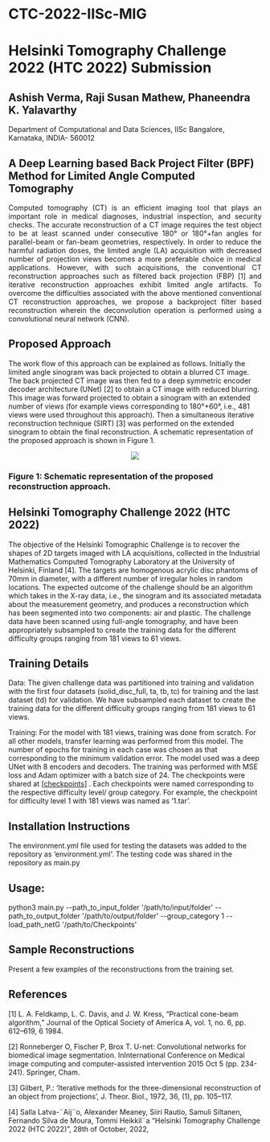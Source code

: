 # CTC-2022-IISc-MIG

# Helsinki Tomography Challenge 2022 (HTC 2022) Submission

## Ashish Verma, Raji Susan Mathew, Phaneendra K. Yalavarthy

Department of Computational and Data Sciences, IISc Bangalore,
 Karnataka, INDIA- 560012


## A Deep Learning based Back Project Filter (BPF) Method for Limited Angle Computed Tomography

<p align="justify" markdown="1">
Computed tomography (CT) is an efficient imaging tool that plays an important role in medical diagnoses, industrial inspection, and security checks. The accurate reconstruction of a CT image requires the test object to be at least scanned under consecutive 180° or 180°+fan angles for parallel-beam or fan-beam geometries, respectively. In order to reduce the harmful radiation doses, the limited angle (LA) acquisition with decreased number of projection views becomes a more preferable choice in medical applications. However, with such acquisitions, the conventional CT reconstruction approaches such as filtered back projection (FBP) [1] and iterative reconstruction approaches exhibit limited angle artifacts. To overcome the difficulties associated with the above mentioned conventional CT reconstruction approaches, we propose a backproject filter based reconstruction wherein the deconvolution operation is performed using a convolutional neural network (CNN). 
</p>



## Proposed Approach

The work flow of this approach can be explained as follows. Initially the limited angle sinogram was back projected to obtain a blurred CT image. The back projected CT image was then fed to a deep symmetric encoder decoder architecture (UNet) [2] to obtain a CT image with reduced blurring. This image was forward projected to obtain a sinogram with an extended number of views (for example views corresponding to 180°+60°, i.e., 481 views were used throughout this approach). Then a simultaneous iterative reconstruction technique (SIRT) [3] was performed on the extended sinogram to obtain the final reconstruction. A schematic representation of the proposed approach is shown in Figure 1. 

<p align="center">
  <img src="https://github.com/rajisusan/CTC-2022-IISc-MIG/blob/main/Picture1.png">
</p>  


### Figure 1: Schematic representation of the proposed reconstruction approach.

## Helsinki Tomography Challenge 2022 (HTC 2022)

The objective of the Helsinki Tomographic Challenge is to recover the shapes of 2D targets imaged with LA acquisitions, collected in the Industrial Mathematics Computed Tomography Laboratory at the University of Helsinki, Finland [4]. The targets are homogenous acrylic disc phantoms of 70mm in diameter, with a different number of irregular holes in random locations. The expected outcome of the challenge should be an algorithm which takes in the X-ray data, i.e., the sinogram and its associated metadata about the measurement geometry, and produces a reconstruction which has been segmented into two components: air and plastic. The challenge data have been scanned using full-angle tomography, and have been appropriately subsampled to create the training data for the different difficulty groups ranging from 181 views to 61 views.  

## Training Details

Data: The given challenge data was partitioned into training and validation with the first four datasets (solid_disc_full, ta, tb, tc) for training and the last dataset (td) for validation. We have subsampled each dataset to create the training data for the different difficulty groups ranging from 181 views to 61 views. 

Training: For the model with 181 views, training was done from scratch. For all other models, transfer learning was performed from this model. The number of epochs for training in each case was chosen as that corresponding to the minimum validation error. The model used was a deep UNet with 8 encoders and decoders. The training was performed with MSE loss and Adam optimizer with a batch size of 24. The checkpoints were shared at <a href="https://indianinstituteofscience-my.sharepoint.com/personal/rajisusanm_iisc_ac_in/_layouts/15/onedrive.aspx?login_hint=rajisusanm%40IISc%2Eac%2Ein&id=%2Fpersonal%2Frajisusanm%5Fiisc%5Fac%5Fin%2FDocuments%2FCheckpoints%5FHTC%5F2022">[checkpoints]</a> . Each checkpoints were named corresponding to the respective difficulty level/ group category. For example, the checkpoint for difficulty level 1 with 181 views was named as ‘1.tar’. 

## Installation Instructions

The environment.yml file used for testing the datasets was added to the repository as ‘environment.yml’. The testing code was shared in the repository as main.py

## Usage:

python3 main.py --path_to_input_folder '/path/to/input/folder' --path_to_output_folder '/path/to/output/folder' --group_category 1 --load_path_netG '/path/to/Checkpoints'

## Sample Reconstructions

Present a few examples of the reconstructions from the training set.



## References

[1]  L. A. Feldkamp, L. C. Davis, and J. W. Kress, “Practical cone-beam algorithm,” Journal of the Optical Society of America A, vol. 1, no. 6, pp. 612–619, 6 1984.

[2] Ronneberger O, Fischer P, Brox T. U-net: Convolutional networks for biomedical image segmentation. InInternational Conference on Medical image computing and computer-assisted intervention 2015 Oct 5 (pp. 234-241). Springer, Cham.

[3] Gilbert, P.: ‘Iterative methods for the three-dimensional reconstruction of an object from projections’, J. Theor. Biol., 1972, 36, (1), pp. 105–117.

[4] Salla Latva-¨Aij¨o, Alexander Meaney, Siiri Rautio, Samuli Siltanen, Fernando Silva de Moura, Tommi Heikkil¨a “Helsinki Tomography Challenge 2022 (HTC 2022)”, 28th of October, 2022,
